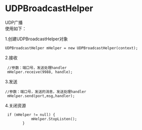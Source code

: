 # UDPBroadcastHelper
UDP广播  
使用如下：  

1.创建UDPBroadcastHelper对象
```
UDPBroadcastHelper mHelper = new UDPBroadcastHelper(context);

```
2.接收
```
 //参数：端口号，发送处理handler
 mHelper.receive(9988, handle);
 ```
3.发送
```
//参数：端口号，发送的消息，发送处理handler
 mHelper.send(port,msg,handler);
 ```
4.关闭资源
```
 if (mHelper != null) {
            mHelper.StopListen();
        }
```         
